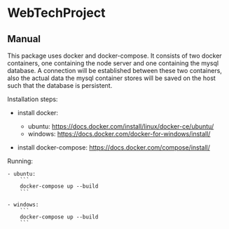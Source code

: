 # WebTechProject

## Manual

This package uses docker and docker-compose.
It consists of two docker containers, one containing the node server and one containing the mysql database.
A connection will be established between these two containers, also the actual data the mysql container stores will be saved on the host such that the database is persistent.

Installation steps:

- install docker:

  - ubuntu: https://docs.docker.com/install/linux/docker-ce/ubuntu/
  - windows: https://docs.docker.com/docker-for-windows/install/

- install docker-compose: https://docs.docker.com/compose/install/

Running:

    - ubuntu:
        ```
        docker-compose up --build
        ```

    - windows:
        ```
        docker-compose up --build
        ```
